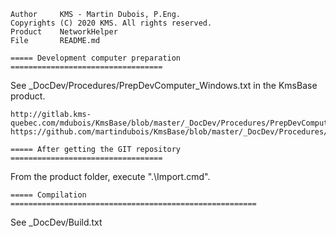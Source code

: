 
	Author     KMS - Martin Dubois, P.Eng.
	Copyrights (C) 2020 KMS. All rights reserved.
	Product    NetworkHelper
	File       README.md

    ===== Development computer preparation ==================================

See _DocDev/Procedures/PrepDevComputer_Windows.txt in the KmsBase product.

	http://gitlab.kms-quebec.com/mdubois/KmsBase/blob/master/_DocDev/Procedures/PrepDevComputer_Windows.txt
	https://github.com/martindubois/KmsBase/blob/master/_DocDev/Procedures/PrepDevComputer_Windows.txt

    ===== After getting the GIT repository ==================================

From the product folder, execute ".\Import.cmd".

    ===== Compilation =======================================================

See _DocDev/Build.txt
